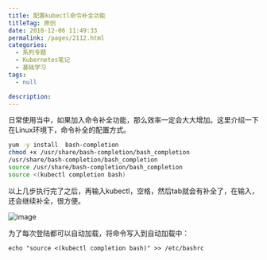 ```yaml
---
title: 配置kubectl命令补全功能
titleTag: 原创
date: 2018-12-06 11:49:33
permalink: /pages/2112.html
categories: 
  - 系列专题
  - Kubernetes笔记
  - 基础学习
tags: 
  - null

description: 
---
```


日常使用当中，如果加入命令补全功能，那么效率一定会大大增加。这里介绍一下在Linux环境下，命令补全的配置方式。

```sh
yum -y install  bash-completion
chmod +x /usr/share/bash-completion/bash_completion
/usr/share/bash-completion/bash_completion
source /usr/share/bash-completion/bash_completion
source <(kubectl completion bash)
```

以上几步执行完了之后，再输入kubectl，空格，然后tab就会有补全了，在输入，还会继续补全，很方便。

![image](http://t.eryajf.net/imgs/2021/09/ae61fb1b0f2d7d7b.jpg)

为了每次登陆都可以自动加载，将命令写入到自动加载中：

```
echo "source <(kubectl completion bash)" >> /etc/bashrc
```
